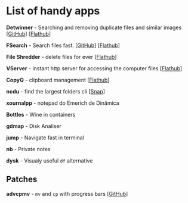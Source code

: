 # List of handy apps

**Detwinner** - Searching and removing duplicate files and similar images [[GitHub](https://github.com/neatdecisions/detwinner)] [[Flathub](https://flathub.org/apps/com.neatdecisions.Detwinner)]

**FSearch** - Search files fast. [[GitHub](https://github.com/cboxdoerfer/fsearch)] [[Flathub](https://flathub.org/apps/io.github.cboxdoerfer.FSearch)]

**File Shredder** - delete files for ever [[Flathub](https://flathub.org/apps/com.github.ADBeveridge.Raider)]

**VServer** - instant http server for accessing the computer files [[Flathub](https://flathub.org/apps/com.github.bcedu.valasimplehttpserver)]

**CopyQ** - clipboard management [[Flathub](https://flathub.org/apps/com.github.hluk.copyq)]

**ncdu** - find the largest folders cli [[Snap](https://snapcraft.io/install/ncdu/arch)]

**xournalpp** - notepad do Emerich de Dinâmica

**Bottles** - Wine in containers

**gdmap** - Disk Analiser

**jump** - Navigate fast in terminal

**nb** - Private notes

**dysk** - Visualy useful `df` alternative

## Patches
**advcpmv** - `mv` and `cp` with progress bars [[GitHub](https://github.com/jarun/advcpmv)]
